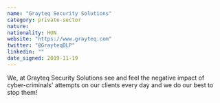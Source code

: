 ```yaml
---
name: "Grayteq Security Solutions"
category: private-sector
nature:
nationality: HUN
website: "https://www.grayteq.com"
twitter: "@GrayteqDLP"
linkedin: ""
date_signed: 2019-11-19
---
```

We, at Grayteq Security Solutions see and feel the negative impact of cyber-criminals' attempts on our clients every day and we do our best to stop them!
